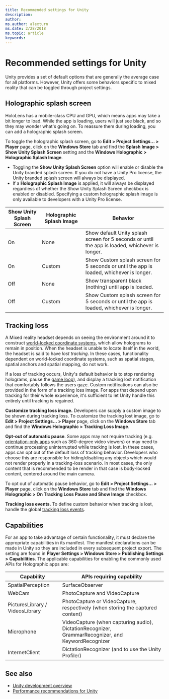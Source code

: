 ```yaml
---
title: Recommended settings for Unity
description: 
author: 
ms.author: alexturn
ms.date: 2/28/2018
ms.topic: article
keywords: 
---
```




# Recommended settings for Unity

Unity provides a set of default options that are generally the average case for all platforms. However, Unity offers some behaviors specific to mixed reality that can be toggled through project settings.

## Holographic splash screen

HoloLens has a mobile-class CPU and GPU, which means apps may take a bit longer to load. While the app is loading, users will just see black, and so they may wonder what's going on. To reassure them during loading, you can add a holographic splash screen.

To toggle the holographic splash screen, go to **Edit > Project Settings... > Player** page, click on the **Windows Store** tab and find the **Splash Image > Show Unity Splash Screen** setting and the **Windows Holographic > Holographic Splash Image**.
* Toggling the **Show Unity Splash Screen** option will enable or disable the Unity branded splash screen. If you do not have a Unity Pro license, the Unity branded splash screen will always be displayed.
* If a **Holographic Splash Image** is applied, it will always be displayed regardless of whether the Show Unity Splash Screen checkbox is enabled or disabled. Specifying a custom holographic splash image is only available to developers with a Unity Pro license.

|  Show Unity Splash Screen  |  Holographic Splash Image  |  Behavior | 
|----------|----------|----------|
|  On  |  None  |  Show default Unity splash screen for 5 seconds or until the app is loaded, whichever is longer. | 
|  On  |  Custom  |  Show Custom splash screen for 5 seconds or until the app is loaded, whichever is longer. | 
|  Off  |  None  |  Show transparent black (nothing) until app is loaded. | 
|  Off  |  Custom  |  Show Custom splash screen for 5 seconds or until the app is loaded, whichever is longer. | 

## Tracking loss

A Mixed reality headset depends on seeing the environment around it to construct [world-locked coordinate systems](coordinate-systems-in-unity.md), which allow holograms to remain in position. When the headset is unable to locate itself in the world, the headset is said to have *lost tracking*. In these cases, functionality dependent on world-locked coordinate systems, such as spatial stages, spatial anchors and spatial mapping, do not work.

If a loss of tracking occurs, Unity's default behavior is to stop rendering holograms, pause the [game loop](http://docs.unity3d.com/Manual/ExecutionOrder.html)), and display a tracking lost notification that comfortably follows the users gaze. Custom notifications can also be provided in the form of a tracking loss image. For apps that depend upon tracking for their whole experience, it's sufficient to let Unity handle this entirely until tracking is regained.

**Customize tracking loss image.** Developers can supply a custom image to be shown during tracking loss. To customize the tracking lost image, go to **Edit > Project Settings... > Player** page, click on the **Windows Store** tab and find the **Windows Holographic > Tracking Loss Image**.

**Opt-out of automatic pause**. Some apps may not require tracking (e.g. [orientation-only apps](coordinate-systems-in-unity.md) such as 360-degree video viewers) or may need to continue processing uninterrupted while tracking is lost. In these cases, apps can opt out of the default loss of tracking behavior. Developers who choose this are responsible for hiding/disabling any objects which would not render properly in a tracking-loss scenario. In most cases, the only content that is recommended to be render in that case is body-locked content, centered around the main camera.

To opt out of automatic pause behavior, go to **Edit > Project Settings... > Player** page, click on the **Windows Store** tab and find the **Windows Holographic > On Tracking Loss Pause and Show Image** checkbox.

**Tracking loss events.** To define custom behavior when tracking is lost, handle the global [tracking loss events](tracking-loss-in-unity.md).

## Capabilities

For an app to take advantage of certain functionality, it must declare the appropriate capabilities in its manifest. The manifest declarations can be made in Unity so they are included in every subsequent project export. The setting are found in **Player Settings > Windows Store > Publishing Settings > Capabilities**. The applicable capabilities for enabling the commonly used APIs for Holographic apps are:

|  Capability  |  APIs requiring capability | 
|----------|----------|
|  SpatialPerception  |  SurfaceObserver | 
|  WebCam  |  PhotoCapture and VideoCapture | 
|  PicturesLibrary / VideosLibrary  |  PhotoCapture or VideoCapture, respectively (when storing the captured content) | 
|  Microphone  |  VideoCapture (when capturing audio), DictationRecognizer, GrammarRecognizer, and KeywordRecognizer | 
|  InternetClient  |  DictationRecognizer (and to use the Unity Profiler) | 

## See also
* [Unity development overview](unity-development-overview.md)
* [Performance recommendations for Unity](performance-recommendations-for-unity.md)